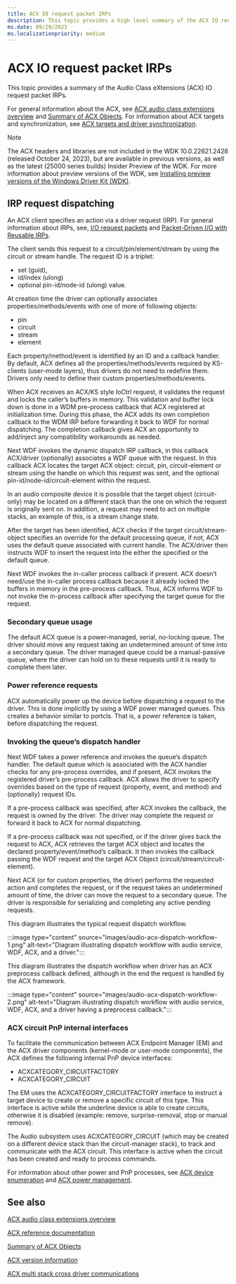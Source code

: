 ```yaml
---
title: ACX IO request packet IRPs
description: This topic provides a high level summary of the ACX IO request packet IRPs.
ms.date: 09/29/2023
ms.localizationpriority: medium
---
```


# ACX IO request packet IRPs

This topic provides a summary of the Audio Class eXtensions (ACX) IO request packet IRPs.

For general information about the ACX, see [ACX audio class extensions overview](acx-audio-class-extensions-overview.md) and [Summary of ACX Objects](acx-summary-of-objects.md). For information about ACX targets and synchronization, see [ACX targets and driver synchronization](acx-targets.md).

>[!NOTE]
> The ACX headers and libraries are not included in the  WDK 10.0.22621.2428 (released October 24, 2023), but are available in previous versions, as well as the latest (25000 series builds) Insider Preview of the WDK. For more information about preview versions of the WDK, see [Installing preview versions of the Windows Driver Kit (WDK)](../installing-preview-versions-wdk.md).


## IRP request dispatching

An ACX client specifies an action via a driver request (IRP). For general information about IRPs, see, [I/O request packets](../gettingstarted/i-o-request-packets.md) and [Packet-Driven I/O with Reusable IRPs](../kernel/packet-driven-i-o-with-reusable-irps.md).

The client sends this request to a circuit/pin/element/stream by using the circuit or stream handle. The request ID is a triplet:

- set (guid),
- id/index (ulong)
- optional pin-id/node-id (ulong) value.  

At creation time the driver can optionally associates properties/methods/events with one of more of following objects:

- pin
- circuit
- stream
- element

Each property/method/event is identified by an ID and a callback handler. By default, ACX defines all the properties/methods/events required by KS-clients (user-mode layers), thus drivers do not need to redefine them. Drivers only need to define their custom properties/methods/events.

When ACX receives an ACX/KS style IoCtrl request, it validates the request and locks the caller’s buffers in memory. This validation and buffer lock down is done in a WDM pre-process callback that ACX registered at initialization time. During this phase, the ACX adds its own completion callback to the WDM IRP before forwarding it back to WDF for normal dispatching. The completion callback gives ACX an opportunity to add/inject any compatibility workarounds as needed.

Next WDF invokes the dynamic dispatch IRP callback, in this callback ACX/driver (optionally) associates a WDF queue with the request. In this callback ACX locates the target ACX object: circuit, pin, circuit-element or stream using the handle on which this request was sent, and the optional pin-id/node-id/circuit-element within the request.

In an audio composite device it is possible that the target object (circuit-only) may be located on a different stack than the one on which the request is originally sent on. In addition, a request may need to act on multiple stacks, an example of this, is a stream change state.

After the target has been identified, ACX checks if the target circuit/stream-object specifies an override for the default processing queue, if not, ACX uses the default queue associated with current handle. The ACX/driver then instructs WDF to insert the request into the either the specified or the default queue.

Next WDF invokes the in-caller process callback if present. ACX doesn’t need/use the in-caller process callback because it already locked the buffers in memory in the pre-process callback. Thus, ACX informs WDF to not invoke the in-process callback after specifying the target queue for the request.

### Secondary queue usage

The default ACX queue is a power-managed, serial, no-locking queue. The driver should move any request taking an undetermined amount of time into a secondary queue. The driver managed queue could be a manual-passive queue, where the driver can hold on to these requests until it is ready to complete them later.

### Power reference requests

ACX automatically power up the device before dispatching a request to the driver. This is done implicitly by using a WDF power managed queues. This creates a behavior similar to portcls. That is, a power reference is taken, before dispatching the request.

### Invoking the queue’s dispatch handler

Next WDF takes a power reference and invokes the queue’s dispatch handler. The default queue which is associated with the ACX handler checks for any pre-process overrides, and if present, ACX invokes the registered driver’s pre-process callback. ACX allows the driver to specify overrides based on the type of request (property, event, and method) and (optionally) request IDs.  

If a pre-process callback was specified, after ACX invokes the callback, the request is owned by the driver. The driver may complete the request or forward it back to ACX for normal dispatching.

If a pre-process callback was not specified, or if the driver gives back the request to ACX, ACX retrieves the target ACX object and locates the declared property/event/method’s callback. It then invokes the callback passing the WDF request and the target ACX Object (circuit/stream/circuit-element).

Next ACX (or for custom properties, the driver) performs the requested action and completes the request, or if the request takes an undetermined amount of time, the driver can move the request to a secondary queue. The driver is responsible for serializing and completing any active pending requests.

This diagram illustrates the typical request dispatch workflow.

:::image type="content" source="images/audio-acx-dispatch-workflow-1.png" alt-text="Diagram illustrating dispatch workflow with audio service, WDF, ACX, and a driver.":::

This diagram illustrates the dispatch workflow when driver has an ACX preprocess callback defined, although in the end the request is handled by the ACX framework.

:::image type="content" source="images/audio-acx-dispatch-workflow-2.png" alt-text="Diagram illustrating dispatch workflow with audio service, WDF, ACX, and a driver having a preprocess callback.":::

### ACX circuit PnP internal interfaces

To facilitate the communication between ACX Endpoint Manager (EM) and the ACX driver components (kernel-mode or user-mode components), the ACX defines the following internal PnP device interfaces:

- ACXCATEGORY_CIRCUITFACTORY
- ACXCATEGORY_CIRCUIT

The EM uses the ACXCATEGORY_CIRCUITFACTORY interface to instruct a target device to create or remove a specific circuit of this type. This interface is active while the underline device is able to create circuits, otherwise it is disabled (example: remove, surprise-removal, stop or manual remove).

The Audio subsystem uses ACXCATEGORY_CIRCUIT (which may be created on a different device stack than the circuit-manager stack), to track and communicate with the ACX circuit. This interface is active when the circuit has been created and ready to process commands.

For information about other power and PnP processes, see [ACX device enumeration](acx-device-enumeration.md) and [ACX power management](acx-power-management.md).

## See also

[ACX audio class extensions overview](acx-audio-class-extensions-overview.md)

[ACX reference documentation](acx-reference.md)

[Summary of ACX Objects](acx-summary-of-objects.md)

[ACX version information](acx-version-overview.md)

[ACX multi stack cross driver communications](acx-multi-stack.md)
